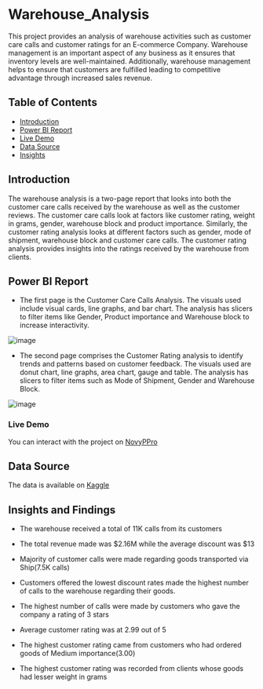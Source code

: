 # Warehouse_Analysis
This project provides an analysis of warehouse activities such as customer care calls and customer ratings for an E-commerce Company. 
Warehouse management is an important aspect of any business as it ensures that inventory levels are well-maintained. Additionally, warehouse management helps to ensure that customers are fulfilled leading to competitive advantage through increased sales revenue. 

## Table of Contents

- [Introduction](#introduction)
- [Power BI Report](#power-bi-report)
- [Live Demo](#live-demo)
- [Data Source](#data-source)
- [Insights](#Insights-and-findings)


## Introduction

The warehouse analysis is a two-page report that looks into both the customer care calls received by the warehouse as well as the customer reviews. The customer care calls look at factors like customer rating, weight in grams, gender, warehouse block and product importance. Similarly, the customer rating analysis looks at different factors such as gender, mode of shipment, warehouse block and customer care calls. The customer rating analysis provides insights into the ratings received by the warehouse from clients.

## Power BI Report

* The first page is the Customer Care Calls Analysis. The visuals used include visual cards, line graphs, and bar chart. The analysis has slicers to filter items like Gender, Product importance and Warehouse block to increase interactivity.
  
![image](https://github.com/CynieC/Warehouse_Analysis/assets/100769722/c474827a-8cbf-40b6-ae8d-c5299fa2c021)

* The second page comprises the Customer Rating analysis to identify trends and patterns based on customer feedback. The visuals used are donut chart, line graphs, area chart, gauge and table. The analysis has slicers to filter items such as Mode of Shipment, Gender and Warehouse Block.

![image](https://github.com/CynieC/Warehouse_Analysis/assets/100769722/5dc71320-f574-44f2-8675-be0df12d6b7f)


### Live Demo

You can interact with the project on [NovyPPro](https://www.novypro.com/profile_projects/cynthianafula?authuser=0&prompt=consent&scope=email%20profile%20https%3A%2F%2Fwww.googleapis.com%2Fauth%2Fuserinfo.profile%20https%3A%2F%2Fwww.googleapis.com%2Fauth%2Fuserinfo.email%20openid)

## Data Source

The data is available on [Kaggle](https://www.kaggle.com/datasets/prachi13/customer-analytics/)

## Insights and Findings
* The warehouse received a total of 11K calls from its customers

* The total revenue made was $2.16M while the average discount was $13

* Majority of customer calls were made regarding goods transported via Ship(7.5K calls)

* Customers offered the lowest discount rates made the highest number of calls to the warehouse regarding their goods.

* The highest number of calls were made by customers who gave the company a rating of 3 stars

* Average customer rating was at 2.99 out of 5

* The highest customer rating came from customers who had ordered goods of Medium importance(3.00)

* The highest customer rating was recorded from clients whose goods had lesser weight in grams
